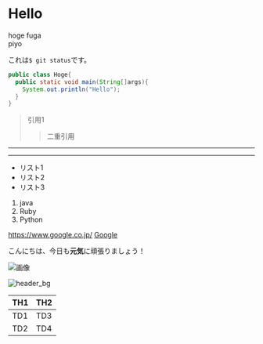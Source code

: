 # Hello

hoge
fuga  
piyo

これは`$ git status`です。

```java:Hoge.java
public class Hoge{
  public static void main(String[]args){
    System.out.println("Hello");
  }
}
```
> 引用1
>> 二重引用

---
***

- リスト1
- リスト2
- リスト3

1. java
2. Ruby
3. Python

<https://www.google.co.jp/>
[Google](https://www.google.co.jp/)

こんにちは、今日も**元気**に頑張りましょう！

![画像](https://joytas.net/php/man.jpg)

![header_bg](https://user-images.githubusercontent.com/74003343/99324990-aad34c80-28b8-11eb-95f8-e2e4d094f715.png)

| TH1 | TH2 |
----|----
| TD1 | TD3 |
| TD2 | TD4 |
